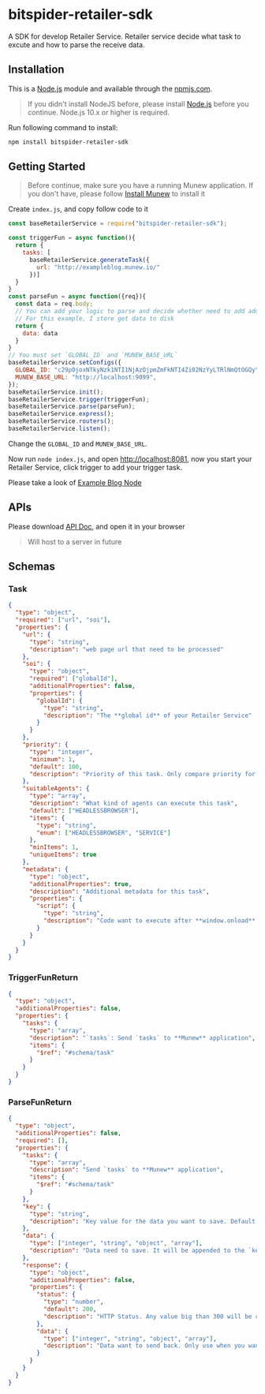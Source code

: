 # bitspider-retailer-sdk

A SDK for develop Retailer Service. Retailer service decide what task to excute and how to parse the receive data.

## Installation

This is a [Node.js](https://nodejs.org/en/) module and available through the [npmjs.com](https://npmjs.com).

> If you didn't install NodeJS before, please install [Node.js](https://nodejs.org/en/download/) before you continue. Node.js 10.x or higher is required.

Run following command to install:

```bash
npm install bitspider-retailer-sdk
```

## Getting Started
> Before continue, make sure you have a running Munew application. If you don't have, please follow [Install Munew](https://docs.munew.io/#cross-platform) to install it

Create `index.js`, and copy follow code to it

```JavaScript
const baseRetailerService = require("bitspider-retailer-sdk");

const triggerFun = async function(){
  return {
    tasks: [
      baseRetailerService.generateTask({
        url: "http://exampleblog.munew.io/"
      })]
  }
}
const parseFun = async function({req}){
  const data = req.body;
  // You can add your logic to parse and decide whether need to add additional tasks
  // For this example, I store get data to disk
  return {
    data: data
  }
}
// You must set `GLOBAL_ID` and `MUNEW_BASE_URL`
baseRetailerService.setConfigs({
  GLOBAL_ID: "c29pOjoxNTkyNzk1NTI1NjAzOjpmZmFkNTI4Zi02NzYyLTRlNmQtOGQyYS05Njk1NzM0YjhkM2Q=",
  MUNEW_BASE_URL: "http://localhost:9099",
});
baseRetailerService.init();
baseRetailerService.trigger(triggerFun);
baseRetailerService.parse(parseFun);
baseRetailerService.express();
baseRetailerService.routers();
baseRetailerService.listen();
```

Change the `GLOBAL_ID` and `MUNEW_BASE_URL`.

Now run `node index.js`, and open [http://localhost:8081](http://localhost:8081), now you start your Retailer Service, click trigger to add your trigger task.

Please take a look of [Example Blog Node](https://github.com/munew/exampleblog-node)

## APIs

Please download [API Doc](https://github.com/munew/bitspider-retailer-sdk/release/latest/apidoc.zip), and open it in your browser

> Will host to a server in future

## Schemas

### Task

```json
{
  "type": "object",
  "required": ["url", "soi"],
  "properties": {
    "url": {
      "type": "string",
      "description": "web page url that need to be processed"
    },
    "soi": {
      "type": "object",
      "required": ["globalId"],
      "additionalProperties": false,
      "properties": {
        "globalId": {
          "type": "string",
          "description": "The **global id** of your Retailer Service"
        }
      }
    },
    "priority": {
      "type": "integer",
      "minimum": 1,
      "default": 100,
      "description": "Priority of this task. Only compare priority for same Retailer Service, doesn't compare cross Retailer Service. Bigger value low priority. Priority value 1 is higher than priority value 2."
    },
    "suitableAgents": {
      "type": "array",
      "description": "What kind of agents can execute this task",
      "default": ["HEADLESSBROWSER"],
      "items": {
        "type": "string",
        "enum": ["HEADLESSBROWSER", "SERVICE"]
      },
      "minItems": 1,
      "uniqueItems": true
    },
    "metadata": {
      "type": "object",
      "additionalProperties": true,
      "description": "Additional metadata for this task",
      "properties": {
        "script": {
          "type": "string",
          "description": "Code want to execute after **window.onload**. If you need agent to execute your code, Only work with **HEADLESSBROSWER** agent"
        }
      }
    }
  }
}
```

### TriggerFunReturn

```json
{
  "type": "object",
  "additionalProperties": false,
  "properties": {
    "tasks": {
      "type": "array",
      "description": "`tasks`: Send `tasks` to **Munew** application",
      "items": {
        "$ref": "#schema/task"
      }
    }
  }
}
```

### ParseFunReturn

```json
{
  "type": "object",
  "additionalProperties": false,
  "required": [],
  "properties": {
    "tasks": {
      "type": "array",
      "description": "Send `tasks` to **Munew** application",
      "items": {
        "$ref": "#schema/task"
      }
    },
    "key": {
      "type": "string",
      "description": "Key value for the data you want to save. Default is `data`."
    },
    "data": {
      "type": ["integer", "string", "object", "array"],
      "description": "Data need to save. It will be appended to the `key`. If `data` is empty or `undefined` or `null`, then nothing will be saved. `data` will be saved to `DATA_PATH`"
    },
    "response": {
      "type": "object",
      "additionalProperties": false,
      "properties": {
        "status": {
          "type": "number",
          "default": 200,
          "description": "HTTP Status. Any value big than 300 will be considered of fail"
        },
        "data": {
          "type": ["integer", "string", "object", "array"],
          "description": "Data want to send back. Only use when you want to return an error, and you can add the reason of error, it is useful for troubleshoot"
        }
      }
    }
  }
}
```
